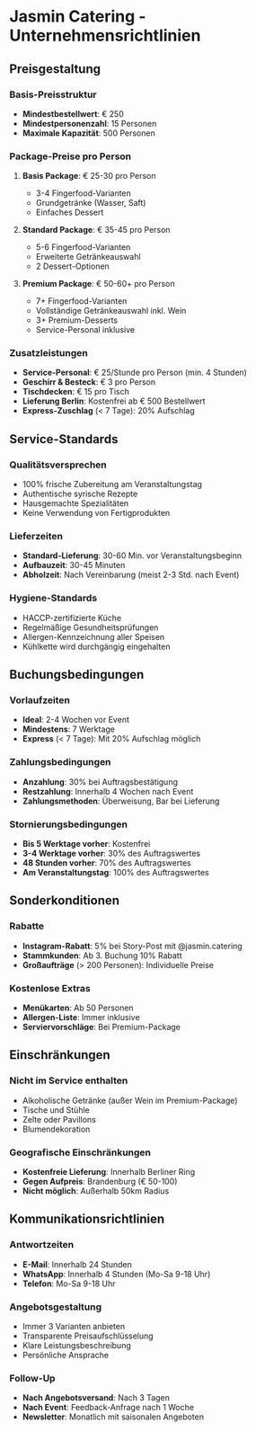 # Jasmin Catering - Unternehmensrichtlinien

## Preisgestaltung

### Basis-Preisstruktur
- **Mindestbestellwert**: € 250
- **Mindestpersonenzahl**: 15 Personen
- **Maximale Kapazität**: 500 Personen

### Package-Preise pro Person
1. **Basis Package**: € 25-30 pro Person
   - 3-4 Fingerfood-Varianten
   - Grundgetränke (Wasser, Saft)
   - Einfaches Dessert

2. **Standard Package**: € 35-45 pro Person
   - 5-6 Fingerfood-Varianten
   - Erweiterte Getränkeauswahl
   - 2 Dessert-Optionen

3. **Premium Package**: € 50-60+ pro Person
   - 7+ Fingerfood-Varianten
   - Vollständige Getränkeauswahl inkl. Wein
   - 3+ Premium-Desserts
   - Service-Personal inklusive

### Zusatzleistungen
- **Service-Personal**: € 25/Stunde pro Person (min. 4 Stunden)
- **Geschirr & Besteck**: € 3 pro Person
- **Tischdecken**: € 15 pro Tisch
- **Lieferung Berlin**: Kostenfrei ab € 500 Bestellwert
- **Express-Zuschlag** (< 7 Tage): 20% Aufschlag

## Service-Standards

### Qualitätsversprechen
- 100% frische Zubereitung am Veranstaltungstag
- Authentische syrische Rezepte
- Hausgemachte Spezialitäten
- Keine Verwendung von Fertigprodukten

### Lieferzeiten
- **Standard-Lieferung**: 30-60 Min. vor Veranstaltungsbeginn
- **Aufbauzeit**: 30-45 Minuten
- **Abholzeit**: Nach Vereinbarung (meist 2-3 Std. nach Event)

### Hygiene-Standards
- HACCP-zertifizierte Küche
- Regelmäßige Gesundheitsprüfungen
- Allergen-Kennzeichnung aller Speisen
- Kühlkette wird durchgängig eingehalten

## Buchungsbedingungen

### Vorlaufzeiten
- **Ideal**: 2-4 Wochen vor Event
- **Mindestens**: 7 Werktage
- **Express** (< 7 Tage): Mit 20% Aufschlag möglich

### Zahlungsbedingungen
- **Anzahlung**: 30% bei Auftragsbestätigung
- **Restzahlung**: Innerhalb 4 Wochen nach Event
- **Zahlungsmethoden**: Überweisung, Bar bei Lieferung

### Stornierungsbedingungen
- **Bis 5 Werktage vorher**: Kostenfrei
- **3-4 Werktage vorher**: 30% des Auftragswertes
- **48 Stunden vorher**: 70% des Auftragswertes
- **Am Veranstaltungstag**: 100% des Auftragswertes

## Sonderkonditionen

### Rabatte
- **Instagram-Rabatt**: 5% bei Story-Post mit @jasmin.catering
- **Stammkunden**: Ab 3. Buchung 10% Rabatt
- **Großaufträge** (> 200 Personen): Individuelle Preise

### Kostenlose Extras
- **Menükarten**: Ab 50 Personen
- **Allergen-Liste**: Immer inklusive
- **Serviervorschläge**: Bei Premium-Package

## Einschränkungen

### Nicht im Service enthalten
- Alkoholische Getränke (außer Wein im Premium-Package)
- Tische und Stühle
- Zelte oder Pavillons
- Blumendekoration

### Geografische Einschränkungen
- **Kostenfreie Lieferung**: Innerhalb Berliner Ring
- **Gegen Aufpreis**: Brandenburg (€ 50-100)
- **Nicht möglich**: Außerhalb 50km Radius

## Kommunikationsrichtlinien

### Antwortzeiten
- **E-Mail**: Innerhalb 24 Stunden
- **WhatsApp**: Innerhalb 4 Stunden (Mo-Sa 9-18 Uhr)
- **Telefon**: Mo-Sa 9-18 Uhr

### Angebotsgestaltung
- Immer 3 Varianten anbieten
- Transparente Preisaufschlüsselung
- Klare Leistungsbeschreibung
- Persönliche Ansprache

### Follow-Up
- **Nach Angebotsversand**: Nach 3 Tagen
- **Nach Event**: Feedback-Anfrage nach 1 Woche
- **Newsletter**: Monatlich mit saisonalen Angeboten